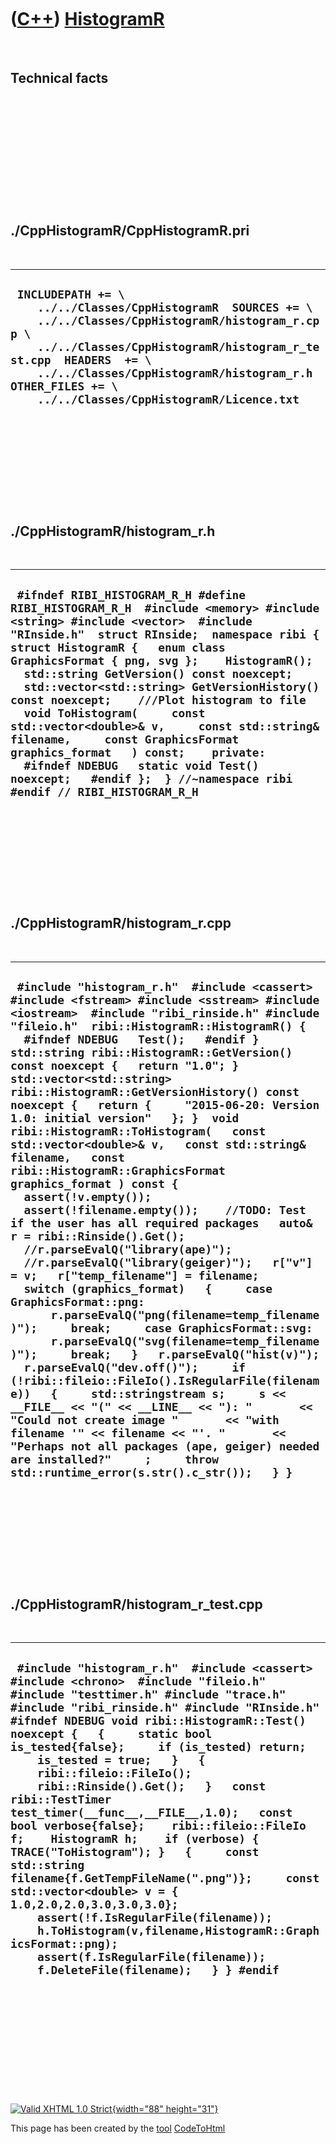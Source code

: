 



 

 

 

 

 

([C++](Cpp.htm)) [HistogramR](CppHistogramR.htm)
================================================

 

Technical facts
---------------

 

 

 

 

 

 

./CppHistogramR/CppHistogramR.pri
---------------------------------

 

  -----------------------------------------------------------------------------------------------------------------------------------------------------------------------------------------------------------------------------------------------------------------------------------------------------
  ` INCLUDEPATH += \     ../../Classes/CppHistogramR  SOURCES += \     ../../Classes/CppHistogramR/histogram_r.cpp \     ../../Classes/CppHistogramR/histogram_r_test.cpp  HEADERS  += \     ../../Classes/CppHistogramR/histogram_r.h  OTHER_FILES += \     ../../Classes/CppHistogramR/Licence.txt`
  -----------------------------------------------------------------------------------------------------------------------------------------------------------------------------------------------------------------------------------------------------------------------------------------------------

 

 

 

 

 

./CppHistogramR/histogram\_r.h
------------------------------

 

  -------------------------------------------------------------------------------------------------------------------------------------------------------------------------------------------------------------------------------------------------------------------------------------------------------------------------------------------------------------------------------------------------------------------------------------------------------------------------------------------------------------------------------------------------------------------------------------------------------------------------------------------------------------------------
  ` #ifndef RIBI_HISTOGRAM_R_H #define RIBI_HISTOGRAM_R_H  #include <memory> #include <string> #include <vector>  #include "RInside.h"  struct RInside;  namespace ribi {  struct HistogramR {   enum class GraphicsFormat { png, svg };    HistogramR();    std::string GetVersion() const noexcept;   std::vector<std::string> GetVersionHistory() const noexcept;    ///Plot histogram to file   void ToHistogram(     const std::vector<double>& v,     const std::string& filename,     const GraphicsFormat graphics_format   ) const;    private:    #ifndef NDEBUG   static void Test() noexcept;   #endif };  } //~namespace ribi  #endif // RIBI_HISTOGRAM_R_H`
  -------------------------------------------------------------------------------------------------------------------------------------------------------------------------------------------------------------------------------------------------------------------------------------------------------------------------------------------------------------------------------------------------------------------------------------------------------------------------------------------------------------------------------------------------------------------------------------------------------------------------------------------------------------------------

 

 

 

 

 

./CppHistogramR/histogram\_r.cpp
--------------------------------

 

  -----------------------------------------------------------------------------------------------------------------------------------------------------------------------------------------------------------------------------------------------------------------------------------------------------------------------------------------------------------------------------------------------------------------------------------------------------------------------------------------------------------------------------------------------------------------------------------------------------------------------------------------------------------------------------------------------------------------------------------------------------------------------------------------------------------------------------------------------------------------------------------------------------------------------------------------------------------------------------------------------------------------------------------------------------------------------------------------------------------------------------------------------------------------------------------------------------------------------------------------------------------------------------------------------------------------------------------------------------------------------------------------------------------------------------------------------------------------------------------------------------------------------------------------------------------
  ` #include "histogram_r.h"  #include <cassert> #include <fstream> #include <sstream> #include <iostream>  #include "ribi_rinside.h" #include "fileio.h"  ribi::HistogramR::HistogramR() {   #ifndef NDEBUG   Test();   #endif }  std::string ribi::HistogramR::GetVersion() const noexcept {   return "1.0"; }  std::vector<std::string> ribi::HistogramR::GetVersionHistory() const noexcept {   return {     "2015-06-20: Version 1.0: initial version"   }; }  void ribi::HistogramR::ToHistogram(   const std::vector<double>& v,   const std::string& filename,   const ribi::HistogramR::GraphicsFormat graphics_format ) const {   assert(!v.empty());   assert(!filename.empty());    //TODO: Test if the user has all required packages   auto& r = ribi::Rinside().Get();    //r.parseEvalQ("library(ape)");   //r.parseEvalQ("library(geiger)");   r["v"] = v;   r["temp_filename"] = filename;    switch (graphics_format)   {     case GraphicsFormat::png:       r.parseEvalQ("png(filename=temp_filename)");     break;     case GraphicsFormat::svg:       r.parseEvalQ("svg(filename=temp_filename)");     break;   }   r.parseEvalQ("hist(v)");   r.parseEvalQ("dev.off()");     if (!ribi::fileio::FileIo().IsRegularFile(filename))   {     std::stringstream s;     s << __FILE__ << "(" << __LINE__ << "): "       << "Could not create image "       << "with filename '" << filename << "'. "       << "Perhaps not all packages (ape, geiger) needed are installed?"     ;     throw std::runtime_error(s.str().c_str());   } }`
  -----------------------------------------------------------------------------------------------------------------------------------------------------------------------------------------------------------------------------------------------------------------------------------------------------------------------------------------------------------------------------------------------------------------------------------------------------------------------------------------------------------------------------------------------------------------------------------------------------------------------------------------------------------------------------------------------------------------------------------------------------------------------------------------------------------------------------------------------------------------------------------------------------------------------------------------------------------------------------------------------------------------------------------------------------------------------------------------------------------------------------------------------------------------------------------------------------------------------------------------------------------------------------------------------------------------------------------------------------------------------------------------------------------------------------------------------------------------------------------------------------------------------------------------------------------

 

 

 

 

 

./CppHistogramR/histogram\_r\_test.cpp
--------------------------------------

 

  ------------------------------------------------------------------------------------------------------------------------------------------------------------------------------------------------------------------------------------------------------------------------------------------------------------------------------------------------------------------------------------------------------------------------------------------------------------------------------------------------------------------------------------------------------------------------------------------------------------------------------------------------------------------------------------------------------------------------------------------------------------------------------------------------------------------------------------------------------------------------------------------------------
  ` #include "histogram_r.h"  #include <cassert> #include <chrono>  #include "fileio.h" #include "testtimer.h" #include "trace.h" #include "ribi_rinside.h" #include "RInside.h"  #ifndef NDEBUG void ribi::HistogramR::Test() noexcept {   {     static bool is_tested{false};     if (is_tested) return;     is_tested = true;   }   {     ribi::fileio::FileIo();     ribi::Rinside().Get();   }   const ribi::TestTimer test_timer(__func__,__FILE__,1.0);   const bool verbose{false};    ribi::fileio::FileIo f;    HistogramR h;    if (verbose) { TRACE("ToHistogram"); }   {     const std::string filename{f.GetTempFileName(".png")};     const std::vector<double> v = { 1.0,2.0,2.0,3.0,3.0,3.0};     assert(!f.IsRegularFile(filename));     h.ToHistogram(v,filename,HistogramR::GraphicsFormat::png);     assert(f.IsRegularFile(filename));     f.DeleteFile(filename);   } } #endif`
  ------------------------------------------------------------------------------------------------------------------------------------------------------------------------------------------------------------------------------------------------------------------------------------------------------------------------------------------------------------------------------------------------------------------------------------------------------------------------------------------------------------------------------------------------------------------------------------------------------------------------------------------------------------------------------------------------------------------------------------------------------------------------------------------------------------------------------------------------------------------------------------------------------

 

 

 

 

 





 

[![Valid XHTML 1.0 Strict](valid-xhtml10.png){width="88"
height="31"}](http://validator.w3.org/check?uri=referer)

This page has been created by the [tool](Tools.htm)
[CodeToHtml](ToolCodeToHtml.htm)
